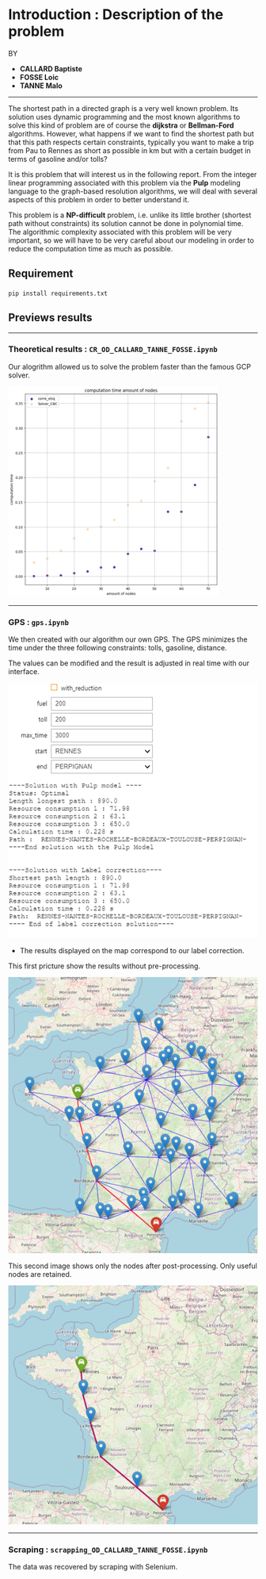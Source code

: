 # Introduction : Description of the problem

BY 

* **CALLARD Baptiste**
* **FOSSE Loic**
* **TANNE Malo**
--- 

The shortest path in a directed graph is a very well known problem. Its solution uses dynamic programming and the most known algorithms to solve this kind of problem are of course the **dijkstra** or **Bellman-Ford** algorithms. However, what happens if we want to find the shortest path but that this path respects certain constraints, typically you want to make a trip from Pau to Rennes as short as possible in km but with a certain budget in terms of gasoline and/or tolls?

It is this problem that will interest us in the following report. From the integer linear programming associated with this problem via the **Pulp** modeling language to the graph-based resolution algorithms, we will deal with several aspects of this problem in order to better understand it.

This problem is a **NP-difficult** problem, i.e. unlike its little brother (shortest path without constraints) its solution cannot be done in polynomial time. The algorithmic complexity associated with this problem will be very important, so we will have to be very careful about our modeling in order to reduce the computation time as much as possible.


## Requirement

`pip install requirements.txt`

## Previews results

---
### Theoretical results : `CR_OD_CALLARD_TANNE_FOSSE.ipynb`
Our alogrithm allowed us to solve the problem faster than the famous GCP solver.

![image](image/time.png)

---
### GPS : `gps.ipynb`

We then created with our algorithm our own GPS. 
The GPS minimizes the time under the three following constraints: tolls, gasoline, distance.

The values can be modified and the result is adjusted in real time with our interface.

![image](image/setting_gps.png)

* The results displayed on the map correspond to our label correction.

This first pricture show the results without pre-processing.

![image](image/solution_gps_without.png)


This second image shows only the nodes after post-processing. Only useful nodes are retained.

![image](image/solution_gps_with.png)

---
### Scraping : `scrapping_OD_CALLARD_TANNE_FOSSE.ipynb`

The data was recovered by scraping with Selenium.
